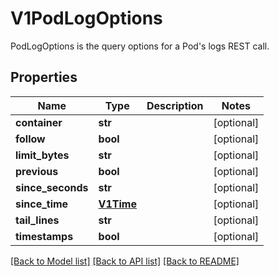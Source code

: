 # V1PodLogOptions

PodLogOptions is the query options for a Pod's logs REST call.
## Properties
Name | Type | Description | Notes
------------ | ------------- | ------------- | -------------
**container** | **str** |  | [optional] 
**follow** | **bool** |  | [optional] 
**limit_bytes** | **str** |  | [optional] 
**previous** | **bool** |  | [optional] 
**since_seconds** | **str** |  | [optional] 
**since_time** | [**V1Time**](V1Time.md) |  | [optional] 
**tail_lines** | **str** |  | [optional] 
**timestamps** | **bool** |  | [optional] 

[[Back to Model list]](../README.md#documentation-for-models) [[Back to API list]](../README.md#documentation-for-api-endpoints) [[Back to README]](../README.md)


